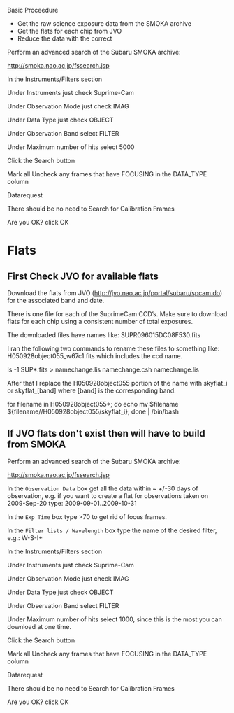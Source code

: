 Basic Proceedure

* Get the raw science exposure data from the SMOKA archive
* Get the flats for each chip from JVO
* Reduce the data with the correct



Perform an advanced search of the Subaru SMOKA archive:

http://smoka.nao.ac.jp/fssearch.jsp

In the Instruments/Filters section

Under Instruments just check Suprime-Cam

Under Observation Mode just check IMAG

Under Data Type just check OBJECT

Under Observation Band select FILTER

Under Maximum number of hits select 5000

Click the Search button

Mark all
Uncheck any frames that have FOCUSING in the DATA_TYPE column

Datarequest

There should be no need to Search for Calibration Frames

Are you OK? click OK

# Flats
## First Check JVO for available flats

Download the flats from JVO (http://jvo.nao.ac.jp/portal/subaru/spcam.do) for the associated band and date.

There is one file for each of the SuprimeCam CCD’s. Make sure to download flats for each chip using a consistent number of total exposures.

The downloaded files have names like: SUPR096015DC08F530.fits

I ran the following two commands to rename these files to something like: H050928object055_w67c1.fits which includes the ccd name.

ls -1 SUP*.fits > namechange.lis
namechange.csh namechange.lis

After that I replace the H050928object055 portion of the name with skyflat_i or skyflat_[band] where [band] is the corresponding band.

for filename in H050928object055*; do echo mv $filename ${filename//H050928object055/skyflat_i}; done | /bin/bash

## If JVO flats don't exist then will have to build from SMOKA
Perform an advanced search of the Subaru SMOKA archive:

http://smoka.nao.ac.jp/fssearch.jsp

In the `Observation Data` box get all the data within ~ +/-30 days of observation,
e.g. if you want to create a flat for observations taken on 2009-Sep-20 type:
2009-09-01..2009-10-31

In the `Exp Time` box type >70 to get rid of focus frames.

In the `Filter lists / Wavelength` box type the name of the desired filter,
e.g.:
W-S-I+

In the Instruments/Filters section

Under Instruments just check Suprime-Cam

Under Observation Mode just check IMAG

Under Data Type just check OBJECT

Under Observation Band select FILTER

Under Maximum number of hits select 1000, since this is the most you can
download at one time.

Click the Search button

Mark all
Uncheck any frames that have FOCUSING in the DATA_TYPE column

Datarequest

There should be no need to Search for Calibration Frames

Are you OK? click OK
